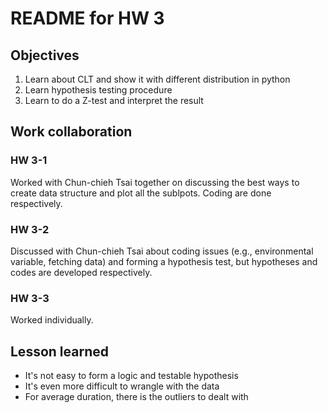 # README for HW 3

## Objectives
1. Learn about CLT and show it with different distribution in python
2. Learn hypothesis testing procedure
3. Learn to do a Z-test and interpret the result

## Work collaboration
### HW 3-1
Worked with Chun-chieh Tsai together on discussing the best ways to create data structure and plot all the sublpots. Coding are done respectively.
### HW 3-2
Discussed with Chun-chieh Tsai about coding issues (e.g., environmental variable, fetching data) and forming a hypothesis test, but hypotheses and codes are developed respectively.
### HW 3-3
Worked individually.

## Lesson learned
- It's not easy to form a logic and testable hypothesis
- It's even more difficult to wrangle with the data
- For average duration, there is the outliers to dealt with